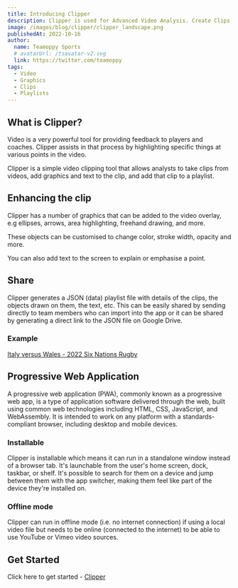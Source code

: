 ```yaml
---
title: Introducing Clipper
description: Clipper is used for Advanced Video Analysis. Create Clips and Playlists. Add graphics and text to the clips to highlight important points.
image: /images/blog/clipper/clipper_landscape.png
publishedAt: 2022-10-16
author:
  name: Teamoppy Sports
  # avatarUrl: /tsavatar-v2.svg
  link: https://twitter.com/teamoppy
tags:
  - Video
  - Graphics
  - Clips
  - Playlists
---
```


## What is Clipper?

Video is a very powerful tool for providing feedback to players and coaches. Clipper assists in that process by highlighting specific things at various points in the video. 

Clipper is a simple video clipping tool that allows analysts to take clips from videos, add graphics and text to the clip, and add that clip to a playlist.

## Enhancing the clip

Clipper has a number of graphics that can be added to the video overlay, e.g ellipses, arrows, area highlighting, freehand drawing, and more. 

These objects can be customised to change color, stroke width, opacity and more. 

You can also add text to the screen to explain or emphasise a point.

## Share

Clipper generates a JSON (data) playlist file with details of the clips, the objects drawn on them, the text, etc. This can be easily shared by sending directly to team members who can import into the app or it can be shared by generating a direct link to the JSON file on Google Drive.

### Example

[Italy versus Wales - 2022 Six Nations Rugby](https://clipper.teamoppy.com/?playlist=https%3A%2F%2Fdrive.google.com%2Ffile%2Fd%2F1aCw8qGIasYhnDeWvm8k5-0sNZnN1IFaw%2Fview%3Fusp%3Dsharing) 

## Progressive Web Application

A progressive web application (PWA), commonly known as a progressive web app, is a type of application software delivered through the web, built using common web technologies including HTML, CSS, JavaScript, and WebAssembly. It is intended to work on any platform with a standards-compliant browser, including desktop and mobile devices.

### Installable

Clipper is installable which means it can run in a standalone window instead of a browser tab. It's launchable from the user's home screen, dock, taskbar, or shelf. It's possible to search for them on a device and jump between them with the app switcher, making them feel like part of the device they're installed on.

### Offline mode

Clipper can run in offline mode (i.e. no internet connection) if using a local video file but needs to be online (connected to the internet) to be able to use YouTube or Vimeo video sources.

## Get Started

Click here to get started - [Clipper](https://clipper.teamoppy.com)